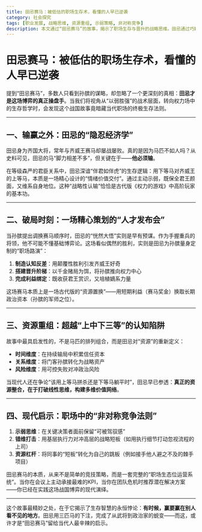 ```yaml
---
title: 田忌赛马：被低估的职场生存术，看懂的人早已逆袭
category: 社会探究
tags: [职业发展, 战略思维, 资源重组, 示弱策略, 非对称竞争]
description: 本文通过“田忌赛马”的故事，揭示了职场生存与晋升的战略思维。田忌通过巧妙示弱、资源重组及非对称竞争策略，在保持君王颜面的同时提升了自己的地位，并成功将孙膑引入权力中心。文章指出，真正的资源整合在于打破线性思维，构建多维价值网络，提倡在职场中运用示弱思维、错维打击和资源杠杆等策略，实现从执行者到战略家的转变。这些古代智慧为现代职场人士提供了宝贵的启示。
---
```

# 田忌赛马：被低估的职场生存术，看懂的人早已逆袭  

提到“田忌赛马”，多数人只看到孙膑的谋略，却忽略了一个更深刻的真相：**田忌才是这场博弈的真正操盘手**。当我们将视角从“以弱胜强”的战术层面，转向权力场中的生存哲学时，会发现这个战国故事竟暗藏当代职场的终极生存法则。  

---

## 一、输赢之外：田忌的“隐忍经济学”  
田忌身为齐国大将，常年与齐威王赛马却屡战屡败。真的是因为马匹不如人吗？从史料可见，田忌的马“脚力相差不多”，但关键在于——**他必须输**。  

在等级森严的君臣关系中，田忌深谙“伴君如伴虎”的生存逻辑：用下等马对齐威王的上等马，本质是一场精心设计的“情绪价值交付”。通过主动示弱，既保全君王颜面，又维系自身地位。这种“战略性认输”恰恰是古代版《权力的游戏》中高阶玩家的基本功。  

---

## 二、破局时刻：一场精心策划的“人才发布会”  
当孙膑提出调换赛马顺序时，田忌的“恍然大悟”实则是早有预谋。作为手握重兵的将领，他不可能不懂基础博弈论。这场看似偶然的胜利，实则是田忌为孙膑量身定制的“职场路演”：  

1. **制造认知反差**：用颠覆性胜利引发齐威王好奇  
2. **搭建晋升阶梯**：以千金赌局为饵，将孙膑推向权力中心  
3. **完成利益绑定**：既收获君王赏识，又培植嫡系力量  

这场赛马本质上是一场古代版的“资源置换”——用短期利益（赛马奖金）换取长期政治资本（孙膑的军师之位）。  

---

## 三、资源重组：超越“上中下三等”的认知陷阱  
故事中最具启发性的，不是马匹的排列组合，而是田忌对“资源”的重新定义：  

- **时间维度**：在持续输局中积累信任资本  
- **关系维度**：将门客孙膑转化为战略资产  
- **风险维度**：用可控失败对冲政治风险  

当现代人还在争论“该用上等马拼杀还是下等马躺平时”，田忌早已参透：**真正的资源整合，在于打破线性思维，构建多维价值网络**。  

---

## 四、现代启示：职场中的“非对称竞争法则”  
1. **示弱思维**：在关键决策者面前保留“可被驾驭感”  
2. **错维打击**：用基层执行力对冲高层的战略短板（如用执行细节打动忽视流程的上司）  
3. **资源杠杆**：将同事的“短板”转化为自己的跳板（例如接手他人避之不及的棘手项目）  

田忌赛马的本质，从来不是简单的竞技策略，而是一套完整的“职场生态位运营系统”。当你在会议上主动承接最难的KPI，当你在团队危机时推荐潜在解决方案——你已经在实践这场战国博弈的现代演绎。  

---

这个故事最精妙之处，在于它揭示了生存智慧的永恒悖论：**有时候，赢要赢在别人看不见的地方**。田忌用三匹马的下注，完成了从武将到政治家的蜕变——而这，或许才是“田忌赛马”留给当代人最辛辣的启示。